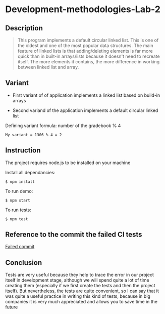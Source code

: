 # Development-methodologies-Lab-2

## Description

> This program implements a default circular linked list. This is one of the oldest and one of the most popular data structures. The main feature of linked lists is that adding/deleting elements is far more quick than in built-in arrays/lists because it doesn't need to recreate itself. The more elements it contains, the more difference in working between linked list and array.

## Variant

- First variant of of application implements a linked list based on build-in arrays

- Second variand of the application implements a default circular linked list 

Defining variant formula: number of the gradebook % 4
```
My variant = 1306 % 4 = 2
```

## Instruction
The project requires node.js to be installed on your machine

Install all dependancies:
```
$ npm install
```

To run demo:
```
$ npm start
```

To run tests:
```
$ npm test
```

## Reference to the commit the failed CI tests

[Failed commit](https://github.com/AlinaDubchak/Development-methodologies-Lab-2/commit/c8de5eccc88e28fc8948505058ba7dc6be6890a2)

## Conclusion

Tests are very useful because they help to trace the error in our project itself in development stage, although we will spend quite a lot of time creating them (especially if we first create the tests and then the project itself). But nevertheless, the tests are quite convenient, 
so I can say that it was quite a useful practice in writing this kind of tests, because in big companies it is very much appreciated and allows you to save time in the future
